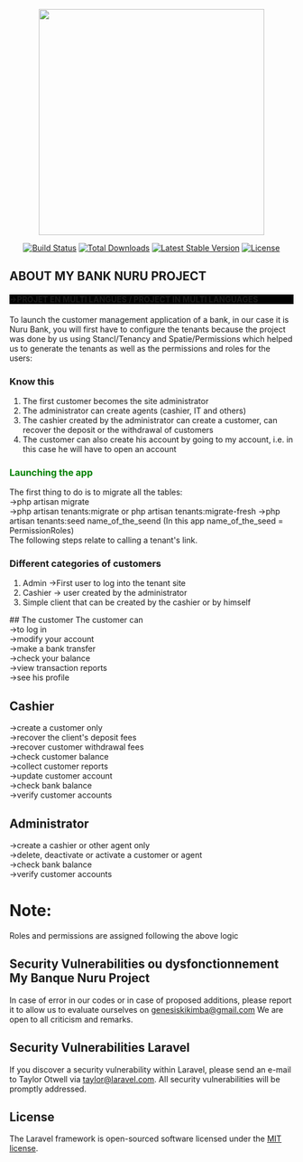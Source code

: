<p align="center"><a href="https://laravel.com" target="_blank"><img src="https://raw.githubusercontent.com/laravel/art/master/logo-lockup/5%20SVG/2%20CMYK/1%20Full%20Color/laravel-logolockup-cmyk-red.svg" width="400"></a></p>

<p align="center">
<a href="https://travis-ci.org/laravel/framework"><img src="https://travis-ci.org/laravel/framework.svg" alt="Build Status"></a>
<a href="https://packagist.org/packages/laravel/framework"><img src="https://img.shields.io/packagist/dt/laravel/framework" alt="Total Downloads"></a>
<a href="https://packagist.org/packages/laravel/framework"><img src="https://img.shields.io/packagist/v/laravel/framework" alt="Latest Stable Version"></a>
<a href="https://packagist.org/packages/laravel/framework"><img src="https://img.shields.io/packagist/l/laravel/framework" alt="License"></a>
</p>

## ABOUT MY BANK NURU PROJECT 
<h4 style="background: black">->PROJET EN MULTI LANGUES / PROJECT IN MULTI LANGUAGES</h4>
To launch the customer management application of a bank, in our case it is Nuru Bank, you will first have to configure the tenants  because the project was done by us using Stancl/Tenancy and Spatie/Permissions which helped us to generate the tenants as well as the permissions and roles for the users:
<p><h3>Know this</h3>
<ol>
  <li>The first customer becomes the site administrator</li>
  <li>The administrator can create agents (cashier, IT and others)</li>
  <li>The cashier created by the administrator can create a customer, can recover the deposit or the withdrawal of customers</li>
  <li>The customer can also create his account by going to my account, i.e. in this case he will have to open an account</li>
 </ol>
 <p>
 <p>
    <h3 style="color: green">Launching the app</h3>
    The first thing to do is to migrate all the tables:<br>
    ->php artisan migrate<br>
    ->php artisan tenants:migrate or php artisan tenants:migrate-fresh
    ->php artisan tenants:seed name_of_the_seend (In this app name_of_the_seed = PermissionRoles)<br>
   The following steps relate to calling a tenant's link.<br>
 </p>
 <p>
    <h3>Different categories of customers</h3>
    <ol>
    <li>Admin ->First user to log into the tenant site</li>
    <li>Cashier -> user created by the administrator</li>
    <li>Simple client that can be created by the cashier or by himself</li>
    </ol>
</p>
## The customer
The customer can <br>
->to log in<br>
->modify your account<br>
->make a bank transfer<br>
->check your balance<br>
->view transaction reports<br>
->see his profile<br>

## Cashier

->create a customer only<br>
->recover the client's deposit fees<br>
->recover customer withdrawal fees<br>
->check customer balance<br>
->collect customer reports<br>
->update customer account<br>
->check bank balance<br>
->verify customer accounts<br>
## Administrator

->create a cashier or other agent only<br>
->delete, deactivate or activate a customer or agent<br>
->check bank balance<br>
->verify customer accounts<br>
<h1>Note:</h1>
Roles and permissions are assigned following the above logic

## Security Vulnerabilities ou dysfonctionnement My Banque Nuru Project
In case of error in our codes or in case of proposed additions, please report it to allow us to evaluate ourselves on [genesiskikimba@gmail.com](mailto:genesiskikimba@gmail.com)
We are open to all criticism and remarks.
## Security Vulnerabilities Laravel

If you discover a security vulnerability within Laravel, please send an e-mail to Taylor Otwell via [taylor@laravel.com](mailto:taylor@laravel.com). All security vulnerabilities will be promptly addressed.

## License

The Laravel framework is open-sourced software licensed under the [MIT license](https://opensource.org/licenses/MIT).
